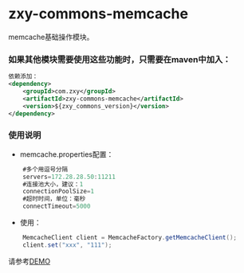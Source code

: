 # zxy-commons-memcache
memcache基础操作模块。
### 如果其他模块需要使用这些功能时，只需要在maven中加入：
```xml
依赖添加：
<dependency>
    <groupId>com.zxy</groupId>
    <artifactId>zxy-commons-memcache</artifactId>
    <version>${zxy_commons_version}</version>
</dependency>
```

### 使用说明
- memcache.properties配置：
```java
	#多个用逗号分隔
	servers=172.28.28.50:11211
	#连接池大小，建议：1
	connectionPoolSize=1
	#超时时间，单位：毫秒
	connectTimeout=5000
```

- 使用：
```java
	MemcacheClient client = MemcacheFactory.getMemcacheClient();
    client.set("xxx", "111");
```


请参考[DEMO](src/test/java/com/zxy/commons/memcache)
